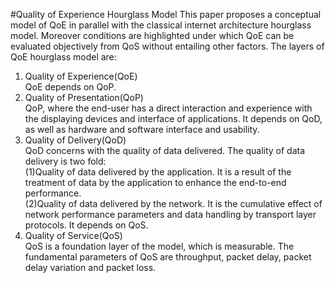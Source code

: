 #Quality of Experience Hourglass Model
This paper proposes a conceptual model of QoE in parallel with the classical internet architecture hourglass model. Moreover conditions are highlighted under which QoE can be evaluated objectively from QoS without entailing other factors. The layers of QoE hourglass model are:  

1. Quality of Experience(QoE)  
QoE depends on QoP.
2. Quality of Presentation(QoP)  
QoP, where the end-user has a direct interaction and experience with the displaying devices and interface of applications. It depends on QoD, as well as hardware and software interface and usability.
3. Quality of Delivery(QoD)  
QoD concerns with the quality of data delivered. The quality of data delivery is two fold:  
(1)Quality of data delivered by the application. It is a result of the treatment of data by the application to enhance the end-to-end performance.  
(2)Quality of data delivered by the network. It is the cumulative effect of network performance parameters and data handling by transport layer protocols. It depends on QoS.
4. Quality of Service(QoS)  
QoS is a foundation layer of the model, which is measurable. The fundamental parameters of QoS are throughput, packet delay, packet delay variation and packet loss.
